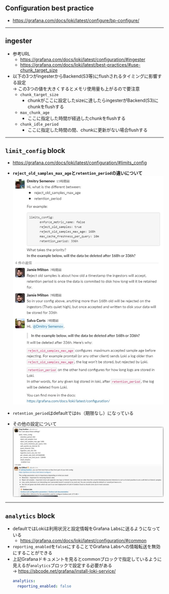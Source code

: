 ## Configuration best practice
- https://grafana.com/docs/loki/latest/configure/bp-configure/

---

## ingester
- 参考URL
  - https://grafana.com/docs/loki/latest/configuration/#ingester
  - https://grafana.com/docs/loki/latest/best-practices/#use-chunk_target_size
- 以下の3つがingesterからBackend(S3等)にflushされるタイミングに影響する設定  
  → この3つの値を大きくするとメモリ使用量も上がるので要注意
  - `chunk_target_size`
    - chunkがここに設定したsizeに達したらingesterがBackend(S3)にchunkをflushする
  - `max_chunk_age`
    - ここに指定した時間が経過したchunkをflushする
  - `chunk_idle_period`
    - ここに指定した時間の間、chunkに更新がない場合flushする

---

## `limit_config` block
- https://grafana.com/docs/loki/latest/configuration/#limits_config
- **`reject_old_samples_max_age`と`retention_period`の違いについて**
![difference_between_retention_period_and_reject_old_samples_max_age](image/difference_between_retention_period_and_reject_old_samples_max_age.jpg)

- `retention_period`はdefaultでは`0s`（期限なし）になっている
- その他の設定について  
  ![](image/limit_config_1.jpg)

---

## `analytics` block
- defaultではLokiは利用状況と設定情報をGrafana Labsに送るようになっている
  - https://grafana.com/docs/loki/latest/configuration/#common
- `reporting_enabled`を`false`にすることでGrafana Labsへの情報転送を無効にすることができる
- 上記Grafanaドキュメントを見るとcommonブロックで指定しているように見えるが`analytics`ブロックで設定する必要がある  
  → https://sbcode.net/grafana/install-loki-service/
  ~~~yaml
  analytics:
    reporting_enabled: false
  ~~~
